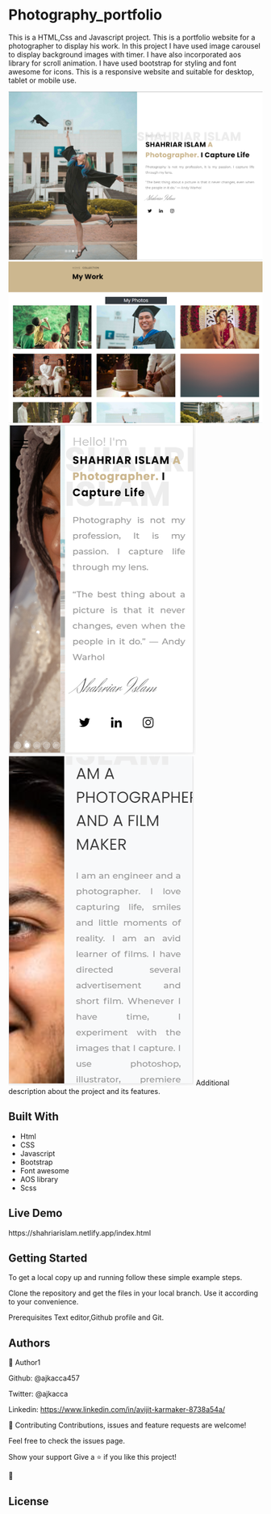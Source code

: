 # Photography_portfolio

This is a HTML,Css and Javascript project. This is a portfolio website for a photographer to display his work. In this project I have used image carousel to display background images with timer. I have also incorporated aos library for scroll animation. I have used bootstrap for styling and font awesome for icons. This is a responsive website and suitable for desktop, tablet or mobile use.  

<img src="images/image1.PNG" alt="projectimg">
<img src="images/image2.PNG" alt="projectimg">
<img src="images/image3.PNG" alt="projectimg">
<img src="images/image4.PNG" alt="projectimg">

</h1>Additional description about the project and its features.</h1>

<h2>Built With</h2>

- Html
- CSS
- Javascript
- Bootstrap
- Font awesome
- AOS library
- Scss

<h2>Live Demo</h2>
https://shahriarislam.netlify.app/index.html

<h2>Getting Started</h2>
To get a local copy up and running follow these simple example steps.

Clone the repository and get the files in your local branch. Use it according
to your convenience.

Prerequisites
Text editor,Github profile and Git.

<h2>Authors</h2>

👤 Author1

Github: @ajkacca457

Twitter: @ajkacca

Linkedin: https://www.linkedin.com/in/avijit-karmaker-8738a54a/



🤝 Contributing
Contributions, issues and feature requests are welcome!

Feel free to check the issues page.

Show your support
Give a ⭐️ if you like this project!

📝 <h2>License</h2>

